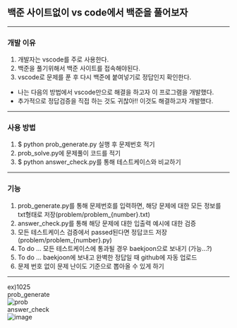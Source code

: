 ## 백준 사이트없이 vs code에서 백준을 풀어보자
-----
### 개발 이유
1. 개발자는 vscode를 주로 사용한다.
2. 백준을 풀기위해서 백준 사이트를 접속해야된다.
3. vscode로 문제를 푼 후 다시 백준에 붙여넣기로 정답인지 확인한다.

+ 나는 다음의 방법에서 vscode만으로 해결을 하고자 이 프로그램을 개발했다.
+ 추가적으로 정답검증을 직접 하는 것도 귀찮아!! 이것도 해결하고자 개발했다.
-----
### 사용 방법
1. $ python prob_generate.py 실행 후 문제번호 적기
2. prob_solve.py에 문제풀이 코드를 적기
3. $ python answer_check.py를 통해 테스트케이스와 비교하기
-----
### 기능
1. prob_generate.py를 통해 문제번호를 입력하면, 해당 문제에 대한 모든 정보를 txt형태로 저장(problem/problem_{number}.txt)
2. answer_check.py를 통해 해당 문제에 대한 입출력 예시에 대한 검증
3. 모든 테스트케이스 검증에서 passed된다면 정답코드 저장 (problem/problem_{number}.py)
4. To do ... 모든 테스트케이스에 통과될 경우 baekjoon으로 보내기 (가능...?)
5. To do ... baekjoon에 보내고 완벽한 정답일 때 github에 자동 업로드
6. 문제 번호 없이 문제 난이도 기준으로 뽑아올 수 있게 하기
-----
ex)1025
</br>
prob_generate
</br>
![prob](https://github.com/yeongjinHwang/BOJHelper/assets/83944553/a42840c2-f538-43a9-95b9-87849ce4a49f)
</br>
answer_check
</br>
![image](https://github.com/yeongjinHwang/BOJHelper/assets/83944553/25d625a2-a289-4f7a-8180-b9d8999803a3)
